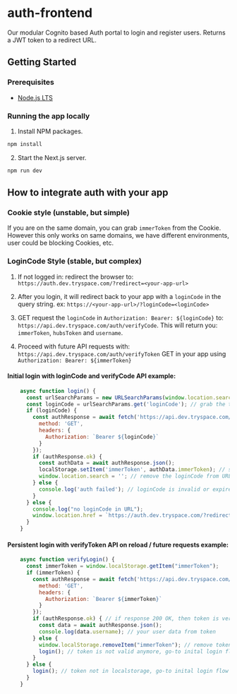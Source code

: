 # auth-frontend

Our modular Cognito based Auth portal to login and register users. Returns a JWT token to a redirect URL.

## Getting Started

### Prerequisites

- [Node.js LTS](https://nodejs.org/en/)

### Running the app locally

1. Install NPM packages.

```sh
npm install
```

2. Start the Next.js server.

```sh
npm run dev
```

## How to integrate auth with your app

### Cookie style (unstable, but simple)

If you are on the same domain, you can grab `immerToken` from the Cookie.
However this only works on same domains, we have different environments, user could be blocking Cookies, etc.

### LoginCode Style (stable, but complex)

1. If not logged in: redirect the browser to: `https://auth.dev.tryspace.com/?redirect=<your-app-url>`

2. After you login, it will redirect back to your app with a `loginCode` in the query string. ex:
`https://<your-app-url>/?loginCode=<loginCode>`

3. GET request the `loginCode` in `Authorization: Bearer: ${loginCode}` to: `https://api.dev.tryspace.com/auth/verifyCode`. This will return you:
`immerToken`, `hubsToken` and `username`.

4. Proceed with future API requests with: `https://api.dev.tryspace.com/auth/verifyToken` GET in your app using `Authorization: Bearer: ${immerToken}`

#### Initial login with loginCode and verifyCode API example:

``` javascript
    async function login() {
      const urlSearchParams = new URLSearchParams(window.location.search);
      const loginCode = urlSearchParams.get('loginCode'); // grab the token from URL
      if (loginCode) {
        const authResponse = await fetch('https://api.dev.tryspace.com/auth/verifyCode', { // send loginCode to auth API
          method: 'GET',
          headers: {
            Authorization: `Bearer ${loginCode}`
          }
        });
        if (authResponse.ok) {
          const authData = await authResponse.json();
          localStorage.setItem('immerToken', authData.immerToken); // save the token in localStorage
          window.location.search = ''; // remove the loginCode from URL
        } else {
          console.log('auth failed'); // loginCode is invalid or expired
        }
      } else {
        console.log("no loginCode in URL");
        window.location.href = `https://auth.dev.tryspace.com/?redirect=${window.location.origin}`; // redirect to auth portal
      }
    }
```

#### Persistent login with verifyToken API on reload / future requests example:

``` javascript
    async function verifyLogin() {
      const immerToken = window.localStorage.getItem("immerToken");
      if (immerToken) {
        const authResponse = await fetch('https://api.dev.tryspace.com/auth/verifyToken', { // send immerToken to auth API
          method: 'GET',
          headers: {
            Authorization: `Bearer ${immerToken}`
          }
        });
        if (authResponse.ok) { // if response 200 OK, then token is verified 
          const data = await authResponse.json();
          console.log(data.username); // your user data from token
        } else {
          window.localStorage.removeItem("immerToken"); // remove token from local storage, since is invalid
          login(); // token is not valid anymore, go-to inital login flow
        }
      } else {
        login(); // token not in localstorage, go-to inital login flow
      }
    }
```

